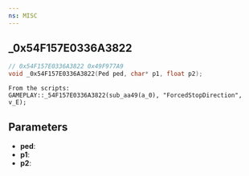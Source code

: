 ```yaml
---
ns: MISC
---
```

## _0x54F157E0336A3822

```c
// 0x54F157E0336A3822 0x49F977A9
void _0x54F157E0336A3822(Ped ped, char* p1, float p2);
```

```
From the scripts:  
GAMEPLAY::_54F157E0336A3822(sub_aa49(a_0), "ForcedStopDirection", v_E);  
```

## Parameters
* **ped**: 
* **p1**: 
* **p2**: 

